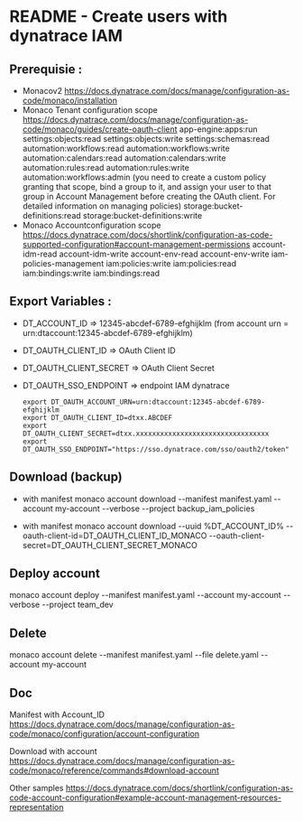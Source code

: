# README - Create users with dynatrace IAM

## Prerequisie :
- Monacov2 https://docs.dynatrace.com/docs/manage/configuration-as-code/monaco/installation
- Monaco Tenant configuration scope https://docs.dynatrace.com/docs/manage/configuration-as-code/monaco/guides/create-oauth-client
	app-engine:apps:run
	settings:objects:read
	settings:objects:write
	settings:schemas:read
	automation:workflows:read
	automation:workflows:write
	automation:calendars:read
	automation:calendars:write
	automation:rules:read
	automation:rules:write
	automation:workflows:admin (you need to create a custom policy granting that scope, bind a group to it, and assign your user to that group in Account Management before creating the OAuth client. For detailed information on managing policies)
	storage:bucket-definitions:read
	storage:bucket-definitions:write
- Monaco Accountconfiguration scope https://docs.dynatrace.com/docs/shortlink/configuration-as-code-supported-configuration#account-management-permissions
	account-idm-read
	account-idm-write
	account-env-read
	account-env-write
	iam-policies-management
	iam:policies:write
	iam:policies:read
	iam:bindings:write
	iam:bindings:read

## Export Variables :
- DT_ACCOUNT_ID => 12345-abcdef-6789-efghijklm (from account urn = urn:dtaccount:12345-abcdef-6789-efghijklm)
- DT_OAUTH_CLIENT_ID => OAuth Client ID
- DT_OAUTH_CLIENT_SECRET => OAuth Client Secret
- DT_OAUTH_SSO_ENDPOINT => endpoint IAM dynatrace  

      export DT_OAUTH_ACCOUNT_URN=urn:dtaccount:12345-abcdef-6789-efghijklm
      export DT_OAUTH_CLIENT_ID=dtxx.ABCDEF
      export DT_OAUTH_CLIENT_SECRET=dtxx.xxxxxxxxxxxxxxxxxxxxxxxxxxxxxxxxx
      export DT_OAUTH_SSO_ENDPOINT="https://sso.dynatrace.com/sso/oauth2/token"

## Download (backup)
- with manifest
	monaco account download --manifest manifest.yaml --account my-account --verbose --project backup_iam_policies

- with manifest
	monaco account download --uuid %DT_ACCOUNT_ID% --oauth-client-id=DT_OAUTH_CLIENT_ID_MONACO --oauth-client-secret=DT_OAUTH_CLIENT_SECRET_MONACO

## Deploy account
monaco account deploy --manifest manifest.yaml --account my-account --verbose --project team_dev

## Delete
monaco account delete --manifest manifest.yaml --file delete.yaml --account my-account

## Doc
Manifest with Account_ID
https://docs.dynatrace.com/docs/manage/configuration-as-code/monaco/configuration/account-configuration

Download with account
https://docs.dynatrace.com/docs/manage/configuration-as-code/monaco/reference/commands#download-account

Other samples
https://docs.dynatrace.com/docs/shortlink/configuration-as-code-account-configuration#example-account-management-resources-representation
